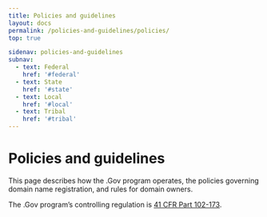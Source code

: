 ```yaml
---
title: Policies and guidelines
layout: docs
permalink: /policies-and-guidelines/policies/
top: true

sidenav: policies-and-guidelines
subnav:
  - text: Federal
    href: '#federal'
  - text: State
    href: '#state'
  - text: Local
    href: '#local'
  - text: Tribal
    href: '#tribal'
---
```


# Policies and guidelines

This page describes how the .Gov program operates, the policies governing domain name registration, and rules for domain owners.

The .Gov program’s controlling regulation is [41 CFR Part 102-173](https://www.ecfr.gov/cgi-bin/text-idx?mc=true&node=pt41.3.102_6173&rgn=div5).
